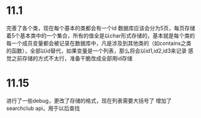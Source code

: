 # 11.1
完善了各个类，现在每个基本的类都会有一个id
数据库应该会分为5页，每页存储着5个基本类中的一个集合，所有的值全是以char形式存储的，基本就是每个类的每一个成员变量都会被记录在数据库中，凡是涉及到其他类的（如contains之类的函数），全部以id替代，如果变量是一个列表，那么将会以id1,id2,id3来记录
感觉之前存储的方式不太行，准备干脆改成全部用id存储
# 11.15
进行了一些debug，更改了存储的格式，现在列表需要大括号了
增加了searchclub api，用于以后查找